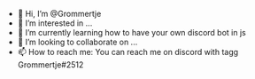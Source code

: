 - 👋 Hi, I’m @Grommertje
- 👀 I’m interested in ...
- 🌱 I’m currently learning how to have your own discord bot in js
- 💞️ I’m looking to collaborate on ...
- 📫 How to reach me:
You can reach me on discord with tagg Grommertje#2512

<!---
Grommertje/Grommertje is a ✨ special ✨ repository because its `README.md` (this file) appears on your GitHub profile.
You can click the Preview link to take a look at your changes.
--->
